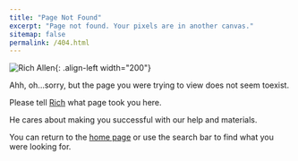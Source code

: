 ```yaml
---
title: "Page Not Found"
excerpt: "Page not found. Your pixels are in another canvas."
sitemap: false
permalink: /404.html
---
```


![Rich Allen](https://conjurersolutions.co.uk/assets/images/profiles/Rich_Allen_Profile_-_Cropped_Square_-no_bg.png){: .align-left width="200"}

Ahh, oh...sorry, but the page you were trying to view does not seem toexist.

Please tell [Rich](mailto:rich@conjurersolutions.co.uk?subject=Broken%20link&body=Hey%Rich%2C%0A%0AThere%20is%20something%20for%20you%20to%20fix%20to%20make%20people%20interested%20in%20User%20Needs%20Mapping%20more%20successful.%0A%0AWhat%20page%20had%20the%20broken%20link%3F%0AWhat%20content%20are%20you%20looking%20for%3F) what page took you here.

He cares about making you successful with our help and materials.

You can return to the [home page](/) or use the search bar to find what you were looking for.
